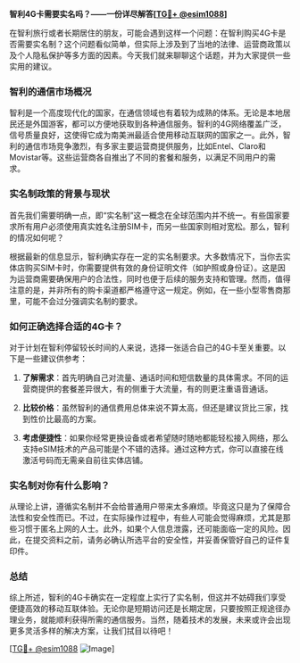 **智利4G卡需要实名吗？——一份详尽解答[[TG💪+ @esim1088](https://t.me/s/esim1088)]**

在智利旅行或者长期居住的朋友，可能会遇到这样一个问题：在智利购买4G卡是否需要实名制？这个问题看似简单，但实际上涉及到了当地的法律、运营商政策以及个人隐私保护等多方面的因素。今天我们就来聊聊这个话题，并为大家提供一些实用的建议。

### 智利的通信市场概况

智利是一个高度现代化的国家，在通信领域也有着较为成熟的体系。无论是本地居民还是外国游客，都可以方便地获取到各种通信服务。智利的4G网络覆盖广泛，信号质量良好，这使得它成为南美洲最适合使用移动互联网的国家之一。此外，智利的通信市场竞争激烈，有多家主要运营商提供服务，比如Entel、Claro和Movistar等。这些运营商各自推出了不同的套餐和服务，以满足不同用户的需求。

### 实名制政策的背景与现状

首先我们需要明确一点，即“实名制”这一概念在全球范围内并不统一。有些国家要求所有用户必须使用真实姓名注册SIM卡，而另一些国家则相对宽松。那么，智利的情况如何呢？

根据最新的信息显示，智利确实存在一定的实名制要求。大多数情况下，当你去实体店购买SIM卡时，你需要提供有效的身份证明文件（如护照或身份证）。这是因为运营商需要确保用户的合法性，同时也便于后续的服务支持和管理。然而，值得注意的是，并非所有的购卡渠道都严格遵守这一规定。例如，在一些小型零售商那里，可能不会过分强调实名制的要求。

### 如何正确选择合适的4G卡？

对于计划在智利停留较长时间的人来说，选择一张适合自己的4G卡至关重要。以下是一些建议供参考：

1. **了解需求**：首先明确自己对流量、通话时间和短信数量的具体需求。不同的运营商提供的套餐差异很大，有的侧重于大流量，有的则更注重语音通话。
   
2. **比较价格**：虽然智利的通信费用总体来说不算太高，但还是建议货比三家，找到性价比最高的方案。
   
3. **考虑便捷性**：如果你经常更换设备或者希望随时随地都能轻松接入网络，那么支持eSIM技术的产品可能是个不错的选择。通过这种方式，你可以直接在线激活号码而无需亲自前往实体店铺。

### 实名制对你有什么影响？

从理论上讲，遵循实名制并不会给普通用户带来太多麻烦。毕竟这只是为了保障合法性和安全性而已。不过，在实际操作过程中，有些人可能会觉得麻烦，尤其是那些习惯于匿名上网的人士。此外，如果个人信息泄露，还可能面临一定的风险。因此，在提交资料之前，请务必确认所选平台的安全性，并妥善保管好自己的证件复印件。

### 总结

综上所述，智利的4G卡确实在一定程度上实行了实名制，但这并不妨碍我们享受便捷高效的移动互联体验。无论你是短期访问还是长期定居，只要按照正规途径办理业务，就能顺利获得所需的通信服务。当然，随着技术的发展，未来或许会出现更多灵活多样的解决方案，让我们拭目以待吧！

[[TG💪+ @esim1088](https://t.me/s/esim1088) ![Image](https://i.postimg.cc/4NQfJmqS/Snipaste-2025-05-13-00-14-12.png)]